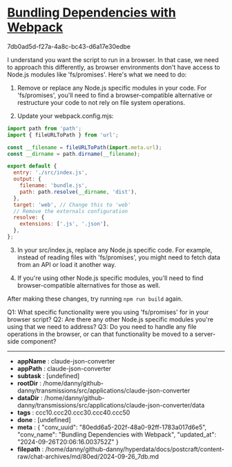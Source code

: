 # [Bundling Dependencies with Webpack](https://claude.ai/chat/80edd6a5-202f-48a0-92ff-1783a017d6e5)

7db0ad5d-f27a-4a8c-bc43-d6a17e30edbe

 I understand you want the script to run in a browser. In that case, we need to approach this differently, as browser environments don't have access to Node.js modules like 'fs/promises'. Here's what we need to do:

1. Remove or replace any Node.js specific modules in your code. For 'fs/promises', you'll need to find a browser-compatible alternative or restructure your code to not rely on file system operations.

2. Update your webpack.config.mjs:

```javascript
import path from 'path';
import { fileURLToPath } from 'url';

const __filename = fileURLToPath(import.meta.url);
const __dirname = path.dirname(__filename);

export default {
  entry: './src/index.js',
  output: {
    filename: 'bundle.js',
    path: path.resolve(__dirname, 'dist'),
  },
  target: 'web', // Change this to 'web'
  // Remove the externals configuration
  resolve: {
    extensions: ['.js', '.json'],
  },
};
```

3. In your src/index.js, replace any Node.js specific code. For example, instead of reading files with 'fs/promises', you might need to fetch data from an API or load it another way.

4. If you're using other Node.js specific modules, you'll need to find browser-compatible alternatives for those as well.

After making these changes, try running `npm run build` again.

Q1: What specific functionality were you using 'fs/promises' for in your browser script?
Q2: Are there any other Node.js specific modules you're using that we need to address?
Q3: Do you need to handle any file operations in the browser, or can that functionality be moved to a server-side component?

---

* **appName** : claude-json-converter
* **appPath** : claude-json-converter
* **subtask** : [undefined]
* **rootDir** : /home/danny/github-danny/transmissions/src/applications/claude-json-converter
* **dataDir** : /home/danny/github-danny/transmissions/src/applications/claude-json-converter/data
* **tags** : ccc10.ccc20.ccc30.ccc40.ccc50
* **done** : [undefined]
* **meta** : {
  "conv_uuid": "80edd6a5-202f-48a0-92ff-1783a017d6e5",
  "conv_name": "Bundling Dependencies with Webpack",
  "updated_at": "2024-09-26T20:06:16.003752Z"
}
* **filepath** : /home/danny/github-danny/hyperdata/docs/postcraft/content-raw/chat-archives/md/80ed/2024-09-26_7db.md